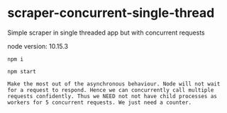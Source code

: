 # scraper-concurrent-single-thread
Simple scraper in single threaded app but with concurrent requests

node version: 10.15.3

`npm i`

`npm start`

```
Make the most out of the asynchronous behaviour. Node will not wait for a request to respond. Hence we can concurrently call multiple requests confidently. Thus we NEED not not have child processes as workers for 5 concurrent requests. We just need a counter.
```